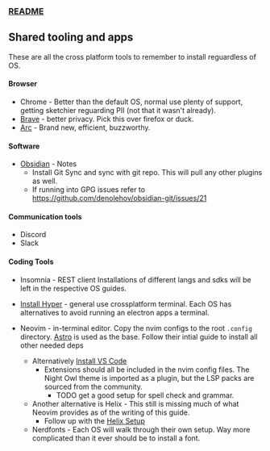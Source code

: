 ### [README](README.md)

## Shared tooling and apps

These are all the cross platform tools to remember to install reguardless of OS.

#### Browser

- Chrome - Better than the default OS, normal use plenty of support, getting sketchier reguarding PII (not that it wasn't already).
- [Brave](https://brave.com) - better privacy. Pick this over firefox or duck.
- [Arc](https://arc.net/downloaded) - Brand new, efficient, buzzworthy.

#### Software

- [Obsidian](https://obsidian.md/download) - Notes
  - Install Git Sync and sync with git repo. This will pull any other plugins as well.
  - If running into GPG issues refer to https://github.com/denolehov/obsidian-git/issues/21

#### Communication tools

- Discord
- Slack

#### Coding Tools

- Insomnia - REST client
  Installations of different langs and sdks will be left in the respective OS guides.
- [Install Hyper](https://hyper.is/) - general use crossplatform terminal. Each OS has alternatives to avoid running an electron apps a terminal.

- Neovim - in-terminal editor. Copy the nvim configs to the root `.config` directory. [Astro](https://docs.astronvim.com) is used as the base. Follow their intial guide to install all other needed deps
  - Alternatively [Install VS Code](https://code.visualstudio.com/download)
    - Extensions should all be included in the nvim config files. The Night Owl theme is imported as a plugin, but the LSP packs are sourced from the community.
      - TODO get a good setup for spell check and grammar.
  - Another alternative is Helix - This still is missing much of what Neovim provides as of the writing of this guide.
    - Follow up with the [Helix Setup](helix.md)
  - Nerdfonts - Each OS will walk through their own setup. Way more complicated than it ever should be to install a font.
